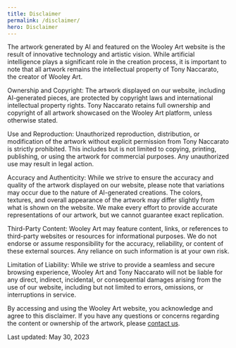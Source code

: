 ```yaml
---
title: Disclaimer
permalink: /disclaimer/
hero: Disclaimer
---
```


The artwork generated by AI and featured on the Wooley Art website is the result of innovative technology and artistic vision. While artificial intelligence plays a significant role in the creation process, it is important to note that all artwork remains the intellectual property of Tony Naccarato, the creator of Wooley Art.

Ownership and Copyright:
The artwork displayed on our website, including AI-generated pieces, are protected by copyright laws and international intellectual property rights. Tony Naccarato retains full ownership and copyright of all artwork showcased on the Wooley Art platform, unless otherwise stated.

Use and Reproduction:
Unauthorized reproduction, distribution, or modification of the artwork without explicit permission from Tony Naccarato is strictly prohibited. This includes but is not limited to copying, printing, publishing, or using the artwork for commercial purposes. Any unauthorized use may result in legal action.

Accuracy and Authenticity:
While we strive to ensure the accuracy and quality of the artwork displayed on our website, please note that variations may occur due to the nature of AI-generated creations. The colors, textures, and overall appearance of the artwork may differ slightly from what is shown on the website. We make every effort to provide accurate representations of our artwork, but we cannot guarantee exact replication.

Third-Party Content:
Wooley Art may feature content, links, or references to third-party websites or resources for informational purposes. We do not endorse or assume responsibility for the accuracy, reliability, or content of these external sources. Any reliance on such information is at your own risk.

Limitation of Liability:
While we strive to provide a seamless and secure browsing experience, Wooley Art and Tony Naccarato will not be liable for any direct, indirect, incidental, or consequential damages arising from the use of our website, including but not limited to errors, omissions, or interruptions in service.

By accessing and using the Wooley Art website, you acknowledge and agree to this disclaimer. If you have any questions or concerns regarding the content or ownership of the artwork, please [contact us](/contact/).

Last updated: May 30, 2023
